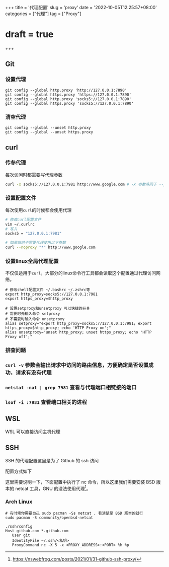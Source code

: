+++
title = '代理配置'
slug = 'proxy'
date = '2022-10-05T12:25:57+08:00' 
categories = ["代理"]
tag = ["Proxy"]
# draft = true
+++

## Git

### 设置代理

```shell
git config --global http.proxy 'http://127.0.0.1:7890'
git config --global https.proxy 'https://127.0.0.1:7890'
git config --global http.proxy 'socks5://127.0.0.1:7890'
git config --global https.proxy 'socks5://127.0.0.1:7890'
```

### 清空代理

```shell
git config --global --unset http.proxy
git config --global --unset https.proxy
```

## curl

### 传参代理

每次访问时都需要写代理参数

```bash
curl -x socks5://127.0.0.1:7981 http://www.google.com # -x 参数等同于 --proxy
```

### 设置配置文件

每次使用`curl`的时候都会使用代理

```bash
# 修改curl配置文件
vim ~/.curlrc
# 写入
socks5 = "127.0.0.1:7981"

# 如果临时不需要代理使用以下参数
curl --noproxy "*" http://www.google.com
```

### 设置linux全局代理配置

不仅仅适用于`curl`，大部分的linux命令行工具都会读取这个配置通过代理访问网络。

```text
# 修改shell配置文件 ~/.bashrc ~/.zshrc等
export http_proxy=socks5://127.0.0.1:7981
export https_proxy=$http_proxy

# 设置setproxy和unsetproxy 可以快捷的开关
# 需要时先输入命令 setproxy
# 不需要时输入命令 unsetproxy
alias setproxy="export http_proxy=socks5://127.0.0.1:7981; export https_proxy=$http_proxy; echo 'HTTP Proxy on';"
alias unsetproxy="unset http_proxy; unset https_proxy; echo 'HTTP Proxy off';"
```

### 排查问题

### `curl -v` 参数会输出请求中访问的路由信息，方便确定是否设置成功，请求有没有代理

### `netstat -nat | grep 7981` 查看与代理端口相链接的端口

### `lsof -i :7981` 查看端口相关的进程

## WSL

WSL 可以直接访问主机代理

## SSH

SSH 的代理配置这里是为了 Github 的 ssh 访问

配置方式如下

这里需要说明一下，下面配置中执行了 nc 命令，所以这里我们需要安装 BSD 版本的 netcat 工具，GNU 的没法使用代理[^Github git SSH 代理设置]。

### Arch Linux

```shell
# 有时候你需要自己 sudo pacman -Ss netcat , 看清楚是 BSD 版本的就行
sudo pacman -S community/openbsd-netcat
```


```config
./ssh/config
Host github.com *.github.com
   User git
   IdentityFile ~/.ssh/<私钥>
   ProxyCommand nc -X 5 -x <PROXY_ADDRESS>:<PORT> %h %p
```

[^Github git SSH 代理设置]: https://nswebfrog.com/posts/2021/01/31-github-ssh-proxy/
